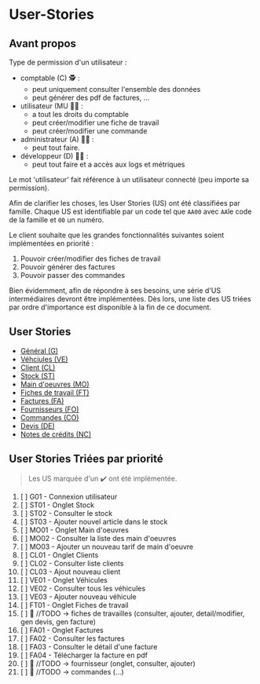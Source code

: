 # User-Stories

## Avant propos 
Type de permission d'un utilisateur :
- comptable (C) 🕵️ :
  - peut uniquement consulter l'ensemble des données
  - peut générer des pdf de factures, ...
- utilisateur (MU 👷‍♂️ :
  - a tout les droits du comptable
  - peut créer/modifier une fiche de travail
  - peut créer/modifier une commande
- administrateur (A) 👨‍💼 : 
  - peut tout faire.
- développeur (D) 👨‍💻 :
  - peut tout faire et a accès aux logs et métriques 

Le mot 'utilisateur' fait référence à un utilisateur connecté (peu importe sa permission).

Afin de clarifier les choses, les User Stories (US) ont été classifiées par famille.
Chaque US est identifiable par un code tel que `AA00` avec `AA`le code de la famille et `00` un numéro. 

Le client souhaite que les grandes fonctionnalités suivantes soient implémentées en priorité :
1. Pouvoir créer/modifier des fiches de travail
2. Pouvoir générer des factures
3. Pouvoir passer des commandes 

Bien évidemment, afin de répondre à ses besoins, une série d'US intermédiaires devront être implémentées. Dès lors, une liste des US triées par ordre d'importance est disponible à la fin de ce document.

## User Stories

<ul>
    <li><a href="US_1_general">Général (G)</a></li>
    <li><a href="US_2_vehicules">Véhciules (VE)</a></li>
    <li><a href="US_3_clients">Client (CL)</a></li>
    <li><a href="US_4_stock">Stock (ST)</a></li>
    <li><a href="US_5_main-oeuvres">Main d'oeuvres (MO)</a></li>
    <li><a href="US_6_fiches-travail">Fiches de travail (FT)</a></li>
    <li><a href="US_7_factures">Factures (FA)</a></li>
    <li><a href="US_8_fournisseur">Fournisseurs (FO)</a></li>
    <li><a href="US_9_commandes">Commandes (CO)</a></li>
    <li><a href="US_10_devis">Devis (DE)</a></li>
    <li><a href="US_11_note-credit">Notes de crédits (NC)</a></li>
</ul>


## User Stories Triées par priorité
> Les US marquée d'un ✔️ ont été implémentée. 
1. [ ] G01 - Connexion utilisateur
2. [ ] ST01 - Onglet Stock
3. [ ] ST02 - Consulter le stock
4. [ ] ST03 - Ajouter nouvel article dans le stock
5. [ ] MO01 - Onglet Main d'oeuvres
6. [ ] MO02 - Consulter la liste des main d'oeuvres
7. [ ] MO03 - Ajouter un nouveau tarif de main d'oeuvre
8. [ ] CL01 - Onglet Clients
9. [ ] CL02 - Consulter liste clients
10. [ ] CL03 - Ajout nouveau client
11. [ ] VE01 - Onglet Véhicules
12. [ ] VE02 - Consulter tous les véhicules
13. [ ] VE03 - Ajouter nouveau véhicule
14. [ ] FT01 - Onglet Fiches de travail
15. [ ] 🔸 //TODO -> fiches de travailles (consulter, ajouter, detail/modifier, gen devis, gen facture)
16. [ ] FA01 - Onglet Factures
17. [ ] FA02 - Consulter les factures
18. [ ] FA03 - Consulter le détail d'une facture 
19. [ ] FA04 - Télécharger la facture en pdf
20. [ ] 🔸 //TODO -> fournisseur (onglet, consulter, ajouter)
21. [ ] 🔸 //TODO -> commandes (...)
